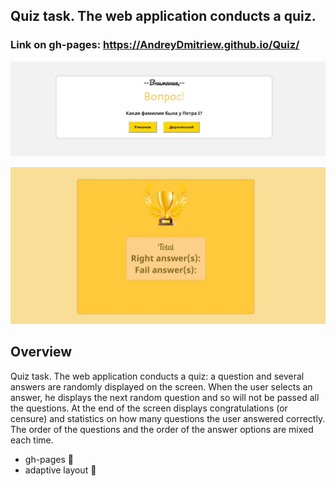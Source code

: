  ## Quiz task. The web application conducts a quiz.
 ### Link on gh-pages: https://AndreyDmitriew.github.io/Quiz/
 
 ![alt text](https://github.com/AndreyDmitriew/Quiz/blob/master/markdownImg/FirstImg.jpg)
 
 ![alt text](https://github.com/AndreyDmitriew/Quiz/blob/master/markdownImg/SecondImg.jpg)
 
 ## Overview 
 Quiz task. The web application conducts a quiz: a question and several answers are randomly displayed on the screen. When the user selects an answer, he displays the next random question and so will not be passed all the questions. At the end of the screen displays congratulations (or censure) and statistics on how many questions the user answered correctly. The order of the questions and the order of the answer options are mixed each time.
 + gh-pages 📄
 + adaptive layout 📱

